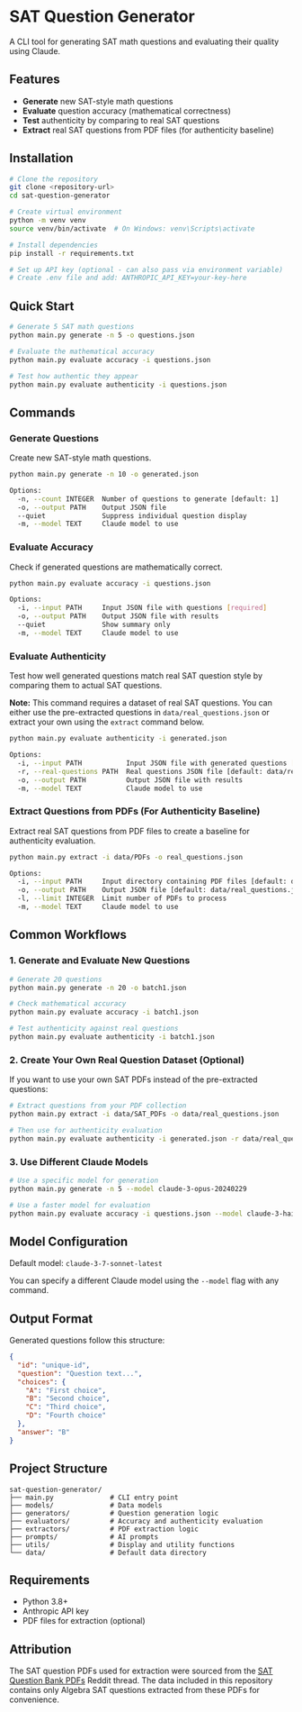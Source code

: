 # SAT Question Generator

A CLI tool for generating SAT math questions and evaluating their quality using Claude.

## Features

- **Generate** new SAT-style math questions
- **Evaluate** question accuracy (mathematical correctness)
- **Test** authenticity by comparing to real SAT questions
- **Extract** real SAT questions from PDF files (for authenticity baseline)

## Installation

```bash
# Clone the repository
git clone <repository-url>
cd sat-question-generator

# Create virtual environment
python -m venv venv
source venv/bin/activate  # On Windows: venv\Scripts\activate

# Install dependencies
pip install -r requirements.txt

# Set up API key (optional - can also pass via environment variable)
# Create .env file and add: ANTHROPIC_API_KEY=your-key-here
```

## Quick Start

```bash
# Generate 5 SAT math questions
python main.py generate -n 5 -o questions.json

# Evaluate the mathematical accuracy
python main.py evaluate accuracy -i questions.json

# Test how authentic they appear
python main.py evaluate authenticity -i questions.json
```

## Commands

### Generate Questions

Create new SAT-style math questions.

```bash
python main.py generate -n 10 -o generated.json

Options:
  -n, --count INTEGER  Number of questions to generate [default: 1]
  -o, --output PATH    Output JSON file
  --quiet              Suppress individual question display
  -m, --model TEXT     Claude model to use
```

### Evaluate Accuracy

Check if generated questions are mathematically correct.

```bash
python main.py evaluate accuracy -i questions.json

Options:
  -i, --input PATH     Input JSON file with questions [required]
  -o, --output PATH    Output JSON file with results
  --quiet              Show summary only
  -m, --model TEXT     Claude model to use
```

### Evaluate Authenticity

Test how well generated questions match real SAT question style by comparing them to actual SAT questions.

**Note:** This command requires a dataset of real SAT questions. You can either use the pre-extracted questions in `data/real_questions.json` or extract your own using the `extract` command below.

```bash
python main.py evaluate authenticity -i generated.json

Options:
  -i, --input PATH           Input JSON file with generated questions [required]
  -r, --real-questions PATH  Real questions JSON file [default: data/real_questions.json]
  -o, --output PATH          Output JSON file with results
  -m, --model TEXT           Claude model to use
```

### Extract Questions from PDFs (For Authenticity Baseline)

Extract real SAT questions from PDF files to create a baseline for authenticity evaluation.

```bash
python main.py extract -i data/PDFs -o real_questions.json

Options:
  -i, --input PATH     Input directory containing PDF files [default: data/Algebra]
  -o, --output PATH    Output JSON file [default: data/real_questions.json]
  -l, --limit INTEGER  Limit number of PDFs to process
  -m, --model TEXT     Claude model to use
```

## Common Workflows

### 1. Generate and Evaluate New Questions

```bash
# Generate 20 questions
python main.py generate -n 20 -o batch1.json

# Check mathematical accuracy
python main.py evaluate accuracy -i batch1.json

# Test authenticity against real questions
python main.py evaluate authenticity -i batch1.json
```

### 2. Create Your Own Real Question Dataset (Optional)

If you want to use your own SAT PDFs instead of the pre-extracted questions:

```bash
# Extract questions from your PDF collection
python main.py extract -i data/SAT_PDFs -o data/real_questions.json

# Then use for authenticity evaluation
python main.py evaluate authenticity -i generated.json -r data/real_questions.json
```

### 3. Use Different Claude Models

```bash
# Use a specific model for generation
python main.py generate -n 5 --model claude-3-opus-20240229

# Use a faster model for evaluation
python main.py evaluate accuracy -i questions.json --model claude-3-haiku-20240307
```

## Model Configuration

Default model: `claude-3-7-sonnet-latest`

You can specify a different Claude model using the `--model` flag with any command.

## Output Format

Generated questions follow this structure:

```json
{
  "id": "unique-id",
  "question": "Question text...",
  "choices": {
    "A": "First choice",
    "B": "Second choice",
    "C": "Third choice",
    "D": "Fourth choice"
  },
  "answer": "B"
}
```

## Project Structure

```
sat-question-generator/
├── main.py              # CLI entry point
├── models/              # Data models
├── generators/          # Question generation logic
├── evaluators/          # Accuracy and authenticity evaluation
├── extractors/          # PDF extraction logic
├── prompts/             # AI prompts
├── utils/               # Display and utility functions
└── data/                # Default data directory
```

## Requirements

- Python 3.8+
- Anthropic API key
- PDF files for extraction (optional)

## Attribution

The SAT question PDFs used for extraction were sourced from the [SAT Question Bank PDFs](https://www.reddit.com/r/Sat/comments/1bwg9x1/sat_question_bank_pdfs/) Reddit thread. The data included in this repository contains only Algebra SAT questions extracted from these PDFs for convenience.

